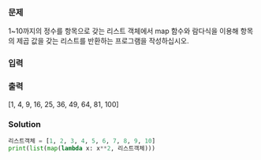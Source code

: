 ### 문제
1~10까지의 정수를 항목으로 갖는 리스트 객체에서 map 함수와 람다식을 이용해
항목의 제곱 값을 갖는 리스트를 반환하는 프로그램을 작성하십시오.

### 입력

### 출력
[1, 4, 9, 16, 25, 36, 49, 64, 81, 100]

### Solution
```python
리스트객체 = [1, 2, 3, 4, 5, 6, 7, 8, 9, 10]
print(list(map(lambda x: x**2, 리스트객체)))
```
